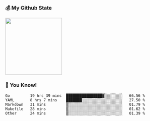 ### :moneybag: My Github State

<img height="180em" src="https://github-readme-stats.vercel.app/api?username=G-Asura&show_icons=true&hide_border=true&count_private=true&include_all_commits=true" />

### :pill: You Know!
<!--START_SECTION:waka-->

```text
Go         19 hrs 39 mins  ████████████████▓░░░░░░░░   66.56 %
YAML       8 hrs 7 mins    ███████░░░░░░░░░░░░░░░░░░   27.50 %
Markdown   31 mins         ▒░░░░░░░░░░░░░░░░░░░░░░░░   01.79 %
Makefile   28 mins         ▒░░░░░░░░░░░░░░░░░░░░░░░░   01.62 %
Other      24 mins         ▒░░░░░░░░░░░░░░░░░░░░░░░░   01.39 %
```

<!--END_SECTION:waka-->

<!--
**G-Asura/G-Asura** is a ✨ _special_ ✨ repository because its `README.md` (this file) appears on your GitHub profile.

Here are some ideas to get you started:

- 🔭 I’m currently working on ...
- 🌱 I’m currently learning ...
- 👯 I’m looking to collaborate on ...
- 🤔 I’m looking for help with ...
- 💬 Ask me about ...
- 📫 How to reach me: ...
- 😄 Pronouns: ...
- ⚡ Fun fact: ...
-->
